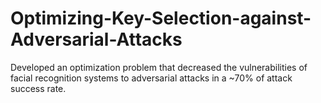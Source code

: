 # Optimizing-Key-Selection-against-Adversarial-Attacks
Developed an optimization problem that decreased the vulnerabilities of facial recognition systems to adversarial attacks in a ~70% of attack success rate.
